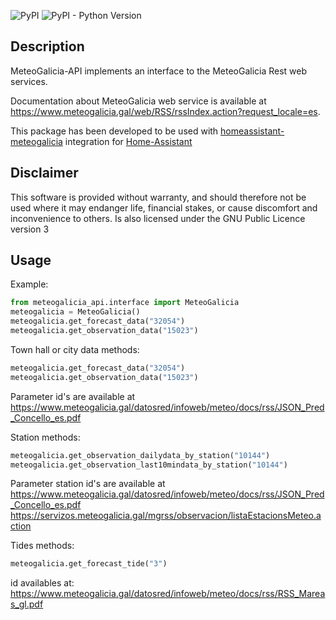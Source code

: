 
![PyPI](https://img.shields.io/pypi/v/MeteoGalicia-API)
![PyPI - Python Version](https://img.shields.io/pypi/pyversions/MeteoGalicia-API)

Description
-----------

MeteoGalicia-API implements an interface to the MeteoGalicia Rest web services.

Documentation about MeteoGalicia web service is available at https://www.meteogalicia.gal/web/RSS/rssIndex.action?request_locale=es.

This package has been developed to be used with  [homeassistant-meteogalicia](https://github.com/Danieldiazi/homeassistant-meteogalicia)  integration for [Home-Assistant](https://home-assistant.io/)

Disclaimer
----------

This software is provided without warranty, and should therefore not be used where it may endanger life, financial stakes, or cause discomfort and inconvenience to others. Is also licensed under the GNU Public Licence version 3

Usage
-----

Example:
```python
from meteogalicia_api.interface import MeteoGalicia
meteogalicia = MeteoGalicia()
meteogalicia.get_forecast_data("32054")
meteogalicia.get_observation_data("15023")
```

Town hall or city data methods:
```python
meteogalicia.get_forecast_data("32054")
meteogalicia.get_observation_data("15023")
```
Parameter id's are available at https://www.meteogalicia.gal/datosred/infoweb/meteo/docs/rss/JSON_Pred_Concello_es.pdf 

Station methods:
```python
meteogalicia.get_observation_dailydata_by_station("10144")
meteogalicia.get_observation_last10mindata_by_station("10144")
```
Parameter station id's are available at [https://www.meteogalicia.gal/datosred/infoweb/meteo/docs/rss/JSON_Pred_Concello_es.pdf ](https://servizos.meteogalicia.gal/mgrss/observacion/listaEstacionsMeteo.action)https://servizos.meteogalicia.gal/mgrss/observacion/listaEstacionsMeteo.action

Tides methods:

```python
meteogalicia.get_forecast_tide("3")
```
id availables at: https://www.meteogalicia.gal/datosred/infoweb/meteo/docs/rss/RSS_Mareas_gl.pdf
